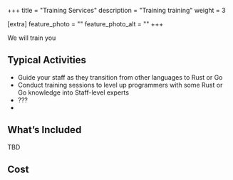 +++
title = "Training Services"
description = "Training training"
weight = 3

[extra]
feature_photo = ""
feature_photo_alt = ""
+++

We will train you

<!-- more -->

## Typical Activities

- Guide your staff as they transition from other languages to Rust or Go
- Conduct training sessions to level up programmers with some Rust or Go knowledge into Staff-level experts
- ???
- 
## What’s Included

TBD

## Cost

